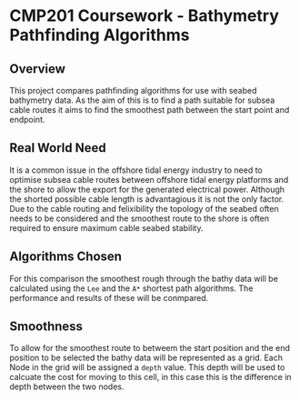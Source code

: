 CMP201 Coursework - Bathymetry Pathfinding Algorithms
=====================================================

Overview
--------
This project compares pathfinding algorithms for use with seabed bathymetry data. 
As the aim of this is to find a path suitable for subsea cable routes it aims to 
find the smoothest path between the start point and endpoint.

Real World Need
---------------
It is a common issue in the offshore tidal energy industry to need to optimise subsea
cable routes between offshore tidal energy platforms and the shore to allow the export
for the generated electrical power. Although the shorted possible cable length is 
advantagious it is not the only factor. Due to the cable routing and felixibility the
topology of the seabed often needs to be considered and the smoothest route to the shore
is often required to ensure maximum cable seabed stability.

Algorithms Chosen
-----------------
For this comparison the smoothest rough through the bathy data will be calculated using
the `Lee` and the `A*` shortest path algorithms. The performance and results of these 
will be conmpared.

Smoothness
----------
To allow for the smoothest route to betweem the start position and the end position to be 
selected the bathy data will be represented as a grid. Each Node in the grid will be 
assigned a `depth` value. This depth will be used to calcuate the cost for moving to this
cell, in this case this is the difference in depth between the two nodes. 

